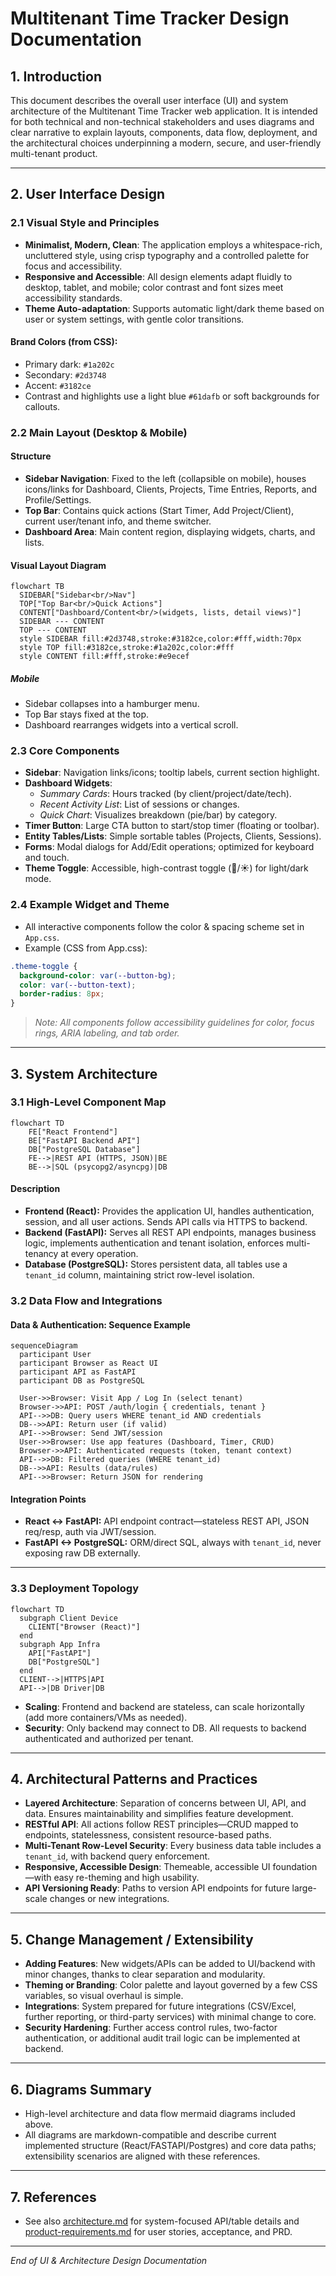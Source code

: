 # Multitenant Time Tracker Design Documentation

## 1. Introduction

This document describes the overall user interface (UI) and system architecture of the Multitenant Time Tracker web application. It is intended for both technical and non-technical stakeholders and uses diagrams and clear narrative to explain layouts, components, data flow, deployment, and the architectural choices underpinning a modern, secure, and user-friendly multi-tenant product.

---

## 2. User Interface Design

### 2.1 Visual Style and Principles

- **Minimalist, Modern, Clean**: The application employs a whitespace-rich, uncluttered style, using crisp typography and a controlled palette for focus and accessibility.
- **Responsive and Accessible**: All design elements adapt fluidly to desktop, tablet, and mobile; color contrast and font sizes meet accessibility standards.
- **Theme Auto-adaptation**: Supports automatic light/dark theme based on user or system settings, with gentle color transitions.

#### Brand Colors (from CSS):

- Primary dark: `#1a202c`
- Secondary: `#2d3748`
- Accent: `#3182ce`
- Contrast and highlights use a light blue `#61dafb` or soft backgrounds for callouts.

### 2.2 Main Layout (Desktop & Mobile)

#### Structure

- **Sidebar Navigation**: Fixed to the left (collapsible on mobile), houses icons/links for Dashboard, Clients, Projects, Time Entries, Reports, and Profile/Settings.
- **Top Bar**: Contains quick actions (Start Timer, Add Project/Client), current user/tenant info, and theme switcher.
- **Dashboard Area**: Main content region, displaying widgets, charts, and lists.

#### Visual Layout Diagram

```mermaid
flowchart TB
  SIDEBAR["Sidebar<br/>Nav"]
  TOP["Top Bar<br/>Quick Actions"]
  CONTENT["Dashboard/Content<br/>(widgets, lists, detail views)"]
  SIDEBAR --- CONTENT
  TOP --- CONTENT
  style SIDEBAR fill:#2d3748,stroke:#3182ce,color:#fff,width:70px
  style TOP fill:#3182ce,stroke:#1a202c,color:#fff
  style CONTENT fill:#fff,stroke:#e9ecef
```

##### Mobile

- Sidebar collapses into a hamburger menu.
- Top Bar stays fixed at the top.
- Dashboard rearranges widgets into a vertical scroll.

### 2.3 Core Components

- **Sidebar**: Navigation links/icons; tooltip labels, current section highlight.
- **Dashboard Widgets**: 
  - *Summary Cards*: Hours tracked (by client/project/date/tech).
  - *Recent Activity List*: List of sessions or changes.
  - *Quick Chart*: Visualizes breakdown (pie/bar) by category.
- **Timer Button**: Large CTA button to start/stop timer (floating or toolbar).
- **Entity Tables/Lists**: Simple sortable tables (Projects, Clients, Sessions).
- **Forms**: Modal dialogs for Add/Edit operations; optimized for keyboard and touch.
- **Theme Toggle**: Accessible, high-contrast toggle (🌙/☀️) for light/dark mode.

### 2.4 Example Widget and Theme

- All interactive components follow the color & spacing scheme set in `App.css`.
- Example (CSS from App.css):

```css
.theme-toggle {
  background-color: var(--button-bg);
  color: var(--button-text);
  border-radius: 8px;
}
```

> *Note: All components follow accessibility guidelines for color, focus rings, ARIA labeling, and tab order.*  

---

## 3. System Architecture

### 3.1 High-Level Component Map

```mermaid
flowchart TD
    FE["React Frontend"]
    BE["FastAPI Backend API"]
    DB["PostgreSQL Database"]
    FE-->|REST API (HTTPS, JSON)|BE
    BE-->|SQL (psycopg2/asyncpg)|DB
```

#### Description

- **Frontend (React):** Provides the application UI, handles authentication, session, and all user actions. Sends API calls via HTTPS to backend.
- **Backend (FastAPI):** Serves all REST API endpoints, manages business logic, implements authentication and tenant isolation, enforces multi-tenancy at every operation.
- **Database (PostgreSQL):** Stores persistent data, all tables use a `tenant_id` column, maintaining strict row-level isolation.

### 3.2 Data Flow and Integrations

#### Data & Authentication: Sequence Example

```mermaid
sequenceDiagram
  participant User
  participant Browser as React UI
  participant API as FastAPI
  participant DB as PostgreSQL

  User->>Browser: Visit App / Log In (select tenant)
  Browser->>API: POST /auth/login { credentials, tenant }
  API-->>DB: Query users WHERE tenant_id AND credentials
  DB-->>API: Return user (if valid)
  API-->>Browser: Send JWT/session
  User->>Browser: Use app features (Dashboard, Timer, CRUD)
  Browser->>API: Authenticated requests (token, tenant context)
  API-->>DB: Filtered queries (WHERE tenant_id)
  DB-->>API: Results (data/rules)
  API-->>Browser: Return JSON for rendering
```

#### Integration Points

- **React <-> FastAPI:** API endpoint contract—stateless REST API, JSON req/resp, auth via JWT/session.
- **FastAPI <-> PostgreSQL:** ORM/direct SQL, always with `tenant_id`, never exposing raw DB externally.

---

### 3.3 Deployment Topology

```mermaid
flowchart TD
  subgraph Client Device
    CLIENT["Browser (React)"]
  end
  subgraph App Infra
    API["FastAPI"]
    DB["PostgreSQL"]
  end
  CLIENT-->|HTTPS|API
  API-->|DB Driver|DB
```

- **Scaling**: Frontend and backend are stateless, can scale horizontally (add more containers/VMs as needed).
- **Security**: Only backend may connect to DB. All requests to backend authenticated and authorized per tenant.

---

## 4. Architectural Patterns and Practices

- **Layered Architecture**: Separation of concerns between UI, API, and data. Ensures maintainability and simplifies feature development.
- **RESTful API**: All actions follow REST principles—CRUD mapped to endpoints, statelessness, consistent resource-based paths.
- **Multi-Tenant Row-Level Security**: Every business data table includes a `tenant_id`, with backend query enforcement.
- **Responsive, Accessible Design**: Themeable, accessible UI foundation—with easy re-theming and high usability.
- **API Versioning Ready**: Paths to version API endpoints for future large-scale changes or new integrations.

---

## 5. Change Management / Extensibility

- **Adding Features**: New widgets/APIs can be added to UI/backend with minor changes, thanks to clear separation and modularity.
- **Theming or Branding**: Color palette and layout governed by a few CSS variables, so visual overhaul is simple.
- **Integrations**: System prepared for future integrations (CSV/Excel, further reporting, or third-party services) with minimal change to core.
- **Security Hardening**: Further access control rules, two-factor authentication, or additional audit trail logic can be implemented at backend.

---

## 6. Diagrams Summary

- High-level architecture and data flow mermaid diagrams included above.
- All diagrams are markdown-compatible and describe current implemented structure (React/FASTAPI/Postgres) and core data paths; extensibility scenarios are aligned with these references.

---

## 7. References

- See also [architecture.md](architecture.md) for system-focused API/table details and [product-requirements.md](product-requirements.md) for user stories, acceptance, and PRD.

---

*End of UI & Architecture Design Documentation*
